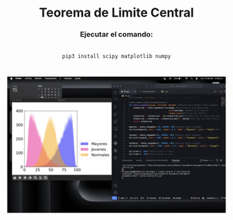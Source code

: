 <div align="center">

# Teorema de Limite Central

### Ejecutar el comando:

```

pip3 install scipy matplotlib numpy

```

#
  
<img width="600" alt="image" src="Anexos/preview TLC.png">

